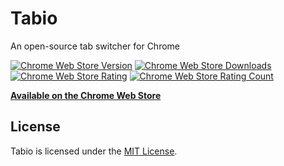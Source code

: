 # Tabio

An open-source tab switcher for Chrome

[![Chrome Web Store Version](https://img.shields.io/chrome-web-store/v/bgbhfmeabcmpjblimfddkeikogidjhao.svg?style=flat-square)](https://chrome.google.com/webstore/detail/tabio/bgbhfmeabcmpjblimfddkeikogidjhao)
[![Chrome Web Store Downloads](https://img.shields.io/chrome-web-store/d/bgbhfmeabcmpjblimfddkeikogidjhao.svg?style=flat-square)](https://chrome.google.com/webstore/detail/tabio/bgbhfmeabcmpjblimfddkeikogidjhao)
[![Chrome Web Store Rating](https://img.shields.io/chrome-web-store/rating/bgbhfmeabcmpjblimfddkeikogidjhao.svg?style=flat-square)](https://chrome.google.com/webstore/detail/tabio/bgbhfmeabcmpjblimfddkeikogidjhao)
[![Chrome Web Store Rating Count](https://img.shields.io/chrome-web-store/rating-count/bgbhfmeabcmpjblimfddkeikogidjhao.svg?style=flat-square)](https://chrome.google.com/webstore/detail/tabio/bgbhfmeabcmpjblimfddkeikogidjhao/reviews)

**[Available on the Chrome Web Store](https://chrome.google.com/webstore/detail/tabio/bgbhfmeabcmpjblimfddkeikogidjhao)**

## License

Tabio is licensed under the [MIT License](https://github.com/colebemis/feather/blob/master/LICENSE).
